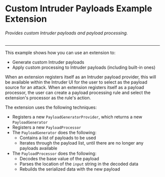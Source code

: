 Custom Intruder Payloads Example Extension
============================

###### Provides custom Intruder payloads and payload processing.

 ---

This example shows how you can use an extension to:
- Generate custom Intruder payloads
- Apply custom processing to Intruder payloads (including built-in ones)

When an extension registers itself as an Intruder payload provider, this will be available within the Intruder UI for the user to select as the payload source for an attack. When an extension registers itself as a payload processor, the user can create a payload processing rule and select the extension's processor as the rule's action.

The extension uses the following techniques:
- Registers a new `PayloadGeneratorProvider`, which returns a new `PayloadGenerator`
- Registers a new `PayloadProcessor`
- The `PayloadGenerator` does the following:
  - Contains a list of payloads to be used
  - Iterates through the payload list, until there are no longer any payloads available
- The `PayloadProcessor` does the following:
  - Decodes the base value of the payload
  - Parses the location of the `input` string in the decoded data
  - Rebuilds the serialized data with the new payload